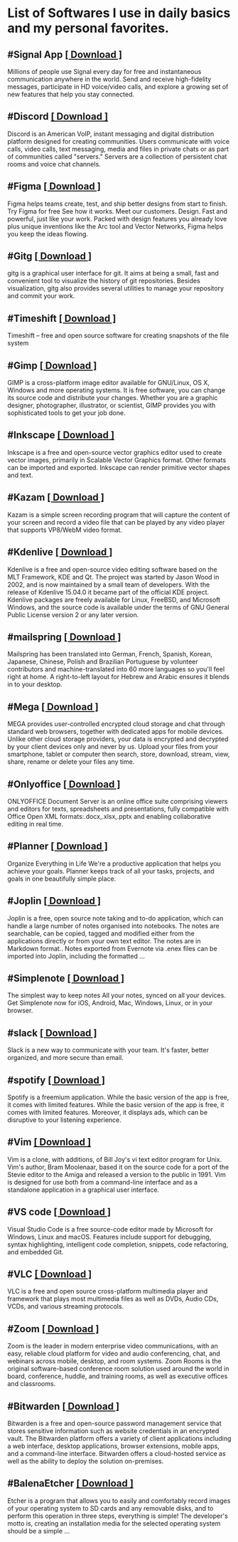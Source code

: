 # List of Softwares I use in daily basics and my personal favorites.

## #Signal App [ [ Download ] ](https://signal.org/download)

Millions of people use Signal every day for free and instantaneous communication anywhere in the world. Send and receive high-fidelity messages, participate in HD voice/video calls, and explore a growing set of new features that help you stay connected.

## #Discord [ [ Download ] ](https://discord.com/)

Discord is an American VoIP, instant messaging and digital distribution platform designed for creating communities. Users communicate with voice calls, video calls, text messaging, media and files in private chats or as part of communities called "servers." Servers are a collection of persistent chat rooms and voice chat channels.

## #Figma [ [ Download ] ](https://www.figma.com/downloads/)

Figma helps teams create, test, and ship better designs from start to finish. Try Figma for free See how it works. Meet our customers. Design. Fast and powerful, just like your work. Packed with design features you already love plus unique inventions like the Arc tool and Vector Networks, Figma helps you keep the ideas flowing.

## #Gitg [ [ Download ] ](https://wiki.gnome.org/Apps/Gitg)

gitg is a graphical user interface for git. It aims at being a small, fast and convenient tool to visualize the history of git repositories. Besides visualization, gitg also provides several utilities to manage your repository and commit your work.

## #Timeshift [ [ Download ] ](https://github.com/teejee2008/timeshift/releases)

Timeshift – free and open source software for creating snapshots of the file system

## #Gimp [ [ Download ] ](https;//www.gimp.org/downloads)

GIMP is a cross-platform image editor available for GNU/Linux, OS X, Windows and more operating systems. It is free software, you can change its source code and distribute your changes. Whether you are a graphic designer, photographer, illustrator, or scientist, GIMP provides you with sophisticated tools to get your job done.

## #Inkscape [ [ Download ] ](https://inkscape.org)

Inkscape is a free and open-source vector graphics editor used to create vector images, primarily in Scalable Vector Graphics format. Other formats can be imported and exported. Inkscape can render primitive vector shapes and text.

## #Kazam [ [ Download ] ](https://launchpad.net/kazam)

Kazam is a simple screen recording program that will capture the content of your screen and record a video file that can be played by any video player that supports VP8/WebM video format.

## #Kdenlive [ [ Download ] ](https://kdenlive.org/en/download)

Kdenlive is a free and open-source video editing software based on the MLT Framework, KDE and Qt. The project was started by Jason Wood in 2002, and is now maintained by a small team of developers. With the release of Kdenlive 15.04.0 it became part of the official KDE project. Kdenlive packages are freely available for Linux, FreeBSD, and Microsoft Windows, and the source code is available under the terms of GNU General Public License version 2 or any later version.

## #mailspring [ [ Download ] ](https://getmailspring.com/download)

Mailspring has been translated into German, French, Spanish, Korean, Japanese, Chinese, Polish and Brazilian Portuguese by volunteer contributors and machine-translated into 60 more languages so you'll feel right at home. A right-to-left layout for Hebrew and Arabic ensures it blends in to your desktop.

## #Mega [ [ Download ] ](https://mega.nz/downloadapp)

MEGA provides user-controlled encrypted cloud storage and chat through standard web browsers, together with dedicated apps for mobile devices. Unlike other cloud storage providers, your data is encrypted and decrypted by your client devices only and never by us. Upload your files from your smartphone, tablet or computer then search, store, download, stream, view, share, rename or delete your files any time.

## #Onlyoffice [ [ Download ] ](https://www.onlyoffice.com/en/download-desktop.aspx)

ONLYOFFICE Document Server is an online office suite comprising viewers and editors for texts, spreadsheets and presentations, fully compatible with Office Open XML formats:.docx,.xlsx,.pptx and enabling collaborative editing in real time.

## #Planner [ [ Download ] ](https://useplanner.com/)

Organize Everything in Life We're a productive application that helps you achieve your goals. Planner keeps track of all your tasks, projects, and goals in one beautifully simple place.

## #Joplin [ [ Download ] ](https://joplinapp.org)

Joplin is a free, open source note taking and to-do application, which can handle a large number of notes organised into notebooks. The notes are searchable, can be copied, tagged and modified either from the applications directly or from your own text editor. The notes are in Markdown format.. Notes exported from Evernote via .enex files can be imported into Joplin, including the formatted ...
## #Simplenote [ [ Download ] ](https://simplenote.com/)

The simplest way to keep notes All your notes, synced on all your devices. Get Simplenote now for iOS, Android, Mac, Windows, Linux, or in your browser.

## #slack [ [ Download ] ](https://slack.com/downloads)

Slack is a new way to communicate with your team. It's faster, better organized, and more secure than email.

## #spotify [ [ Download ] ](https://spotify.com)

Spotify is a freemium application. While the basic version of the app is free, it comes with limited features. While the basic version of the app is free, it comes with limited features. Moreover, it displays ads, which can be disruptive to your listening experience.

## #Vim [ [ Download ] ](https://www.vim.org/download.php)

Vim is a clone, with additions, of Bill Joy's vi text editor program for Unix. Vim's author, Bram Moolenaar, based it on the source code for a port of the Stevie editor to the Amiga and released a version to the public in 1991. Vim is designed for use both from a command-line interface and as a standalone application in a graphical user interface.

## #VS code [ [ Download ] ](https://code.visualstudio.com/Download)

Visual Studio Code is a free source-code editor made by Microsoft for Windows, Linux and macOS. Features include support for debugging, syntax highlighting, intelligent code completion, snippets, code refactoring, and embedded Git.

## #VLC [ [ Download ] ](https://www.videolan.org/vlc/)

VLC is a free and open source cross-platform multimedia player and framework that plays most multimedia files as well as DVDs, Audio CDs, VCDs, and various streaming protocols.

## #Zoom [ [ Download ] ](https://zoom.us/support/download)

Zoom is the leader in modern enterprise video communications, with an easy, reliable cloud platform for video and audio conferencing, chat, and webinars across mobile, desktop, and room systems. Zoom Rooms is the original software-based conference room solution used around the world in board, conference, huddle, and training rooms, as well as executive offices and classrooms.

## #Bitwarden [[ Download ]](https://bitwarden.com/download)

Bitwarden is a free and open-source password management service that stores sensitive information such as website credentials in an encrypted vault. The Bitwarden platform offers a variety of client applications including a web interface, desktop applications, browser extensions, mobile apps, and a command-line interface. Bitwarden offers a cloud-hosted service as well as the ability to deploy the solution on-premises.

## #BalenaEtcher [[ Download ]](https://balena-etcher.eu/)

Etcher is a program that allows you to easily and comfortably record images of your operating system to SD cards and any removable disks, and to perform this operation in three steps, everything is simple! The developer's motto is, creating an installation media for the selected operating system should be a simple ...